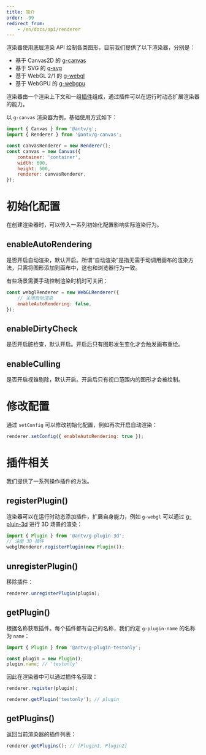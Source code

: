 ```yaml
---
title: 简介
order: -99
redirect_from:
    - /en/docs/api/renderer
---
```


渲染器使用底层渲染 API 绘制各类图形，目前我们提供了以下渲染器，分别是：

-   基于 Canvas2D 的 [g-canvas](/zh/docs/api/renderer/canvas)
-   基于 SVG 的 [g-svg](/zh/docs/api/renderer/svg)
-   基于 WebGL 2/1 的 [g-webgl](/zh/docs/api/renderer/webgl)
-   基于 WebGPU 的 [g-webgpu](/zh/docs/api/renderer/webgpu)

渲染器由一个渲染上下文和一组[插件](/zh/docs/plugins/intro)组成，通过插件可以在运行时动态扩展渲染器的能力。

以 `g-canvas` 渲染器为例，基础使用方式如下：

```js
import { Canvas } from '@antv/g';
import { Renderer } from '@antv/g-canvas';

const canvasRenderer = new Renderer();
const canvas = new Canvas({
    container: 'container',
    width: 600,
    height: 500,
    renderer: canvasRenderer,
});
```

# 初始化配置

在创建渲染器时，可以传入一系列初始化配置影响实际渲染行为。

## enableAutoRendering

是否开启自动渲染，默认开启。所谓“自动渲染”是指无需手动调用画布的渲染方法，只需将图形添加到画布中，这也和浏览器行为一致。

有些场景需要手动控制渲染时机时可关闭：

```js
const webglRenderer = new WebGLRenderer({
    // 关闭自动渲染
    enableAutoRendering: false,
});
```

## enableDirtyCheck

是否开启脏检查，默认开启。开启后只有图形发生变化才会触发画布重绘。

## enableCulling

是否开启视锥剔除，默认开启。开启后只有视口范围内的图形才会被绘制。

# 修改配置

通过 `setConfig` 可以修改初始化配置，例如再次开启自动渲染：

```js
renderer.setConfig({ enableAutoRendering: true });
```

# 插件相关

我们提供了一系列操作插件的方法。

## registerPlugin()

渲染器可以在运行时动态添加插件，扩展自身能力，例如 `g-webgl` 可以通过 [g-pluin-3d](/zh/docs/plugins/3d) 进行 3D 场景的渲染：

```js
import { Plugin } from '@antv/g-plugin-3d';
// 注册 3D 插件
webglRenderer.registerPlugin(new Plugin());
```

## unregisterPlugin()

移除插件：

```js
renderer.unregisterPlugin(plugin);
```

## getPlugin()

根据名称获取插件。每个插件都有自己的名称，我们约定 `g-plugin-name` 的名称为 `name`：

```js
import { Plugin } from '@antv/g-plugin-testonly';

const plugin = new Plugin();
plugin.name; // 'testonly'
```

因此在渲染器中可以通过插件名获取：

```js
renderer.register(plugin);

renderer.getPlugin('testonly'); // plugin
```

## getPlugins()

返回当前渲染器的插件列表：

```js
renderer.getPlugins(); // [Plugin1, Plugin2]
```
